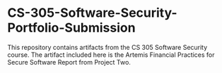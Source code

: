 # CS-305-Software-Security-Portfolio-Submission
This repository contains artifacts from the CS 305 Software Security course. The artifact included here is the Artemis Financial Practices for Secure Software Report from Project Two.

